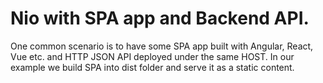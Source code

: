 # Nio with SPA app and Backend API.

One common scenario is to have some SPA app built with Angular, React, Vue etc. and HTTP JSON API deployed under the same HOST.
In our example we build SPA into dist folder and serve it as a static content.